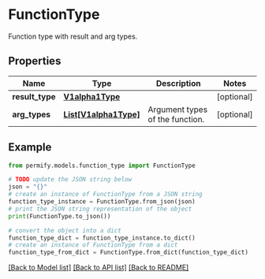 # FunctionType

Function type with result and arg types.

## Properties

Name | Type | Description | Notes
------------ | ------------- | ------------- | -------------
**result_type** | [**V1alpha1Type**](V1alpha1Type.md) |  | [optional] 
**arg_types** | [**List[V1alpha1Type]**](V1alpha1Type.md) | Argument types of the function. | [optional] 

## Example

```python
from permify.models.function_type import FunctionType

# TODO update the JSON string below
json = "{}"
# create an instance of FunctionType from a JSON string
function_type_instance = FunctionType.from_json(json)
# print the JSON string representation of the object
print(FunctionType.to_json())

# convert the object into a dict
function_type_dict = function_type_instance.to_dict()
# create an instance of FunctionType from a dict
function_type_from_dict = FunctionType.from_dict(function_type_dict)
```
[[Back to Model list]](../README.md#documentation-for-models) [[Back to API list]](../README.md#documentation-for-api-endpoints) [[Back to README]](../README.md)


